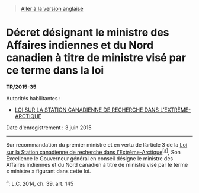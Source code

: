 > [Aller à la version anglaise](/en/Regulations/Statutory%20Instruments/2015/35.md)

# Décret désignant le ministre des Affaires indiennes et du Nord canadien à titre de ministre visé par ce terme dans la loi

**TR/2015-35**

Autorités habilitantes : 
- [LOI SUR LA STATION CANADIENNE DE RECHERCHE DANS L’EXTRÊME-ARCTIQUE](/fr/Lois/Lois%20du%20Canada/2014/ch.%2039,%20art.%20145.md)

Date d'enregistrement : 3 juin 2015

----------

Sur recommandation du premier ministre et en vertu de l’article 3 de la [Loi sur la Station canadienne de recherche dans l’Extrême-Arctique](/fr/Lois/Lois%20du%20Canada/2014/ch.%2039,%20art.%20145.md)<sup><a href='#nbp_3908_hq_10315'>[a]</a></sup>, Son Excellence le Gouverneur général en conseil désigne le ministre des Affaires indiennes et du Nord canadien à titre de ministre visé par le terme « ministre » figurant dans cette loi.

<a name='nbp_3908_hq_10315'><sup>a</sup></a>: L.C. 2014, ch. 39, art. 145<br />


